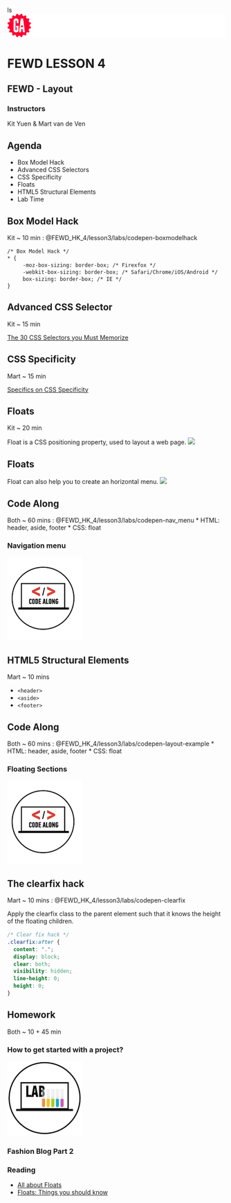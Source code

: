 ls![General Assembly](../assets/images/ga.png)
# FEWD LESSON 4

## FEWD - Layout

### Instructors
Kit Yuen & Mart van de Ven



## Agenda

* Box Model Hack
* Advanced CSS Selectors
* CSS Specificity
* Floats
* HTML5 Structural Elements
* Lab Time



## Box Model Hack
<aside class="notes">Kit ~ 10 min  : @FEWD_HK_4/lesson3/labs/codepen-boxmodelhack</aside>

```
/* Box Model Hack */
* {
     -moz-box-sizing: border-box; /* Firexfox */
     -webkit-box-sizing: border-box; /* Safari/Chrome/iOS/Android */
     box-sizing: border-box; /* IE */
}
```



## Advanced CSS Selector
<aside class="notes">Kit ~ 15 min</aside>

[The 30 CSS Selectors you Must Memorize](http://net.tutsplus.com/tutorials/html-css-techniques/the-30-css-selectors-you-must-memorize/)



## CSS Specificity
<aside class="notes">Mart ~ 15 min</aside>

[Specifics on CSS Specificity](http://css-tricks.com/specifics-on-css-specificity/)



## Floats
<aside class="notes">Kit ~ 20 min</aside>

Float is a CSS positioning property, used to layout a web page.
![](http://css-tricks.com/wp-content/csstricks-uploads/web-layout.png)



## Floats
<aside class="notes"></aside>

Float can also help you to create an horizontal menu.
![](http://line25.com/wp-content/uploads/2012/css-menu/3.jpg)




## Code Along
<aside class="notes">
  Both ~ 60 mins : @FEWD_HK_4/lesson3/labs/codepen-nav_menu
    * HTML: header, aside, footer
    * CSS: float
</aside>

### Navigation menu
![GeneralAssemb.ly](../assets/images/icons/code_along.png)



## HTML5 Structural Elements
<aside class="notes">Mart ~ 10 mins</aside>

* ```<header>```
* ```<aside>```
* ```<footer>```



## Code Along
<aside class="notes">
  Both ~ 60 mins : @FEWD_HK_4/lesson3/labs/codepen-layout-example
    * HTML: header, aside, footer
    * CSS: float
</aside>

### Floating Sections
![GeneralAssemb.ly](../assets/images/icons/code_along.png)



## The clearfix hack
<aside class="notes">Mart ~ 10 mins : @FEWD_HK_4/lesson3/labs/codepen-clearfix</aside>

Apply the clearfix class to the parent element such that it knows the height of the floating children.

```css
/* Clear fix hack */
.clearfix:after {
  content: ".";
  display: block;
  clear: both;
  visibility: hidden;
  line-height: 0;
  height: 0;
}
```



## Homework
<aside class="notes">Both ~ 10 + 45 min</aside>

### How to get started with a project?

![GeneralAssemb.ly](../assets/images/icons/exercise_icon_md.png)
### Fashion Blog Part 2

### Reading

* [All about Floats](http://css-tricks.com/all-about-floats/)
* [Floats: Things you should know](http://coding.smashingmagazine.com/2007/05/01/css-float-theory-things-you-should-know/)
